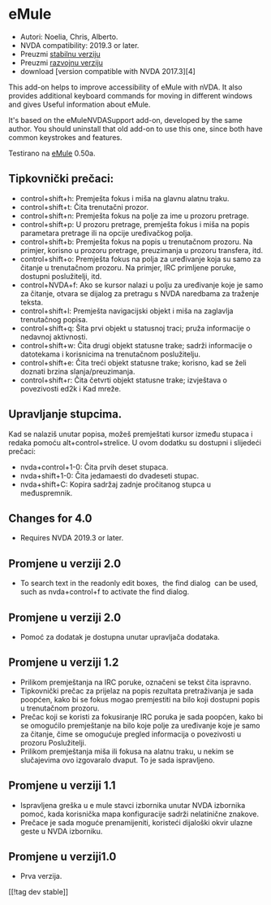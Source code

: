 # eMule #

*	Autori: Noelia, Chris, Alberto.
*	NVDA compatibility: 2019.3 or later.
*	Preuzmi [stabilnu verziju][1]
*	Preuzmi [razvojnu verziju][3]
*	download [version compatible with NVDA 2017.3][4]

This add-on helps to improve accessibility of eMule with nVDA.  It also
provides additional keyboard commands for moving in different windows and
gives Useful information about eMule.

It's based on the eMuleNVDASupport add-on, developed by the same author. You
should uninstall that old add-on to use this one, since both have common
keystrokes and features.

Testirano na [eMule][2] 0.50a.

## Tipkovnički prečaci: ##

*	control+shift+h: Premješta fokus i miša na glavnu alatnu traku.
*	control+shift+t: Čita trenutačni prozor.
*	control+shift+n: Premješta fokus na polje za ime u prozoru pretrage.
*	control+shift+p: U prozoru pretrage, premješta fokus i miša na popis
  parametara pretrage ili na opcije uređivačkog polja.
*	control+shift+b: Premješta fokus na popis u trenutačnom prozoru. Na
  primjer, korisno u prozoru pretrage, preuzimanja u prozoru transfera, itd.
*	control+shift+o: Premješta fokus na polja za uređivanje koja su samo za
  čitanje u trenutačnom prozoru. Na primjer, IRC primljene poruke, dostupni
  poslužitelji, itd.
*	control+NVDA+f: Ako se kursor nalazi u polju za uređivanje koje je samo za
  čitanje, otvara se dijalog za pretragu s NVDA naredbama za traženje
  teksta.
*	control+shift+l: Premješta navigacijski objekt i miša na zaglavlja
  trenutačnog popisa.
*	control+shift+q: Šita prvi objekt u statusnoj traci; pruža informacije o
  nedavnoj aktivnosti.
*	control+shift+w: Čita drugi objekt statusne trake; sadrži informacije o
  datotekama i korisnicima na trenutačnom poslužitelju.
*	control+shift+e: Čita treći objekt statusne trake; korisno, kad se želi
  doznati brzina slanja/preuzimanja.
*	control+shift+r: Čita četvrti objekt statusne trake; izvještava o
  povezivosti ed2k i Kad mreže.

## Upravljanje stupcima. ##

Kad se nalaziš unutar popisa, možeš premještati kursor između stupaca i
redaka pomoću alt+control+strelice. U ovom dodatku su dostupni i slijedeći
prečaci:

*	nvda+control+1-0: Čita prvih deset stupaca.
*	nvda+shift+1-0: Čita jedamaesti do dvadeseti stupac.
*	nvda+shift+C: Kopira sadržaj zadnje pročitanog stupca u međuspremnik.

## Changes for 4.0 ##
*	Requires NVDA 2019.3 or later.

## Promjene u verziji 2.0 ##
*	 To search text in the readonly edit boxes,  the find dialog  can be used,
   such as nvda+control+f to activate the find dialog.

## Promjene u verziji 2.0 ##
*	 Pomoć za dodatak je dostupna unutar upravljača dodataka.

## Promjene u verziji 1.2 ##
*	 Prilikom premještanja na IRC poruke, označeni se tekst čita ispravno.
*	 Tipkovnički prečac za prijelaz na popis rezultata pretraživanja je sada
   poopćen, kako bi se fokus mogao premjestiti na bilo koji dostupni popis u
   trenutačnom prozoru.
*	 Prečac koji se koristi za fokusiranje IRC poruka je sada poopćen, kako bi
   se omogućilo premještanje na bilo koje polje za uređivanje koje je samo
   za čitanje, čime se omogućuje pregled informacija o povezivosti u prozoru
   Poslužitelji.
*	 Prilikom premještanja miša ili fokusa na alatnu traku, u nekim se
   slučajevima ovo izgovaralo dvaput. To je sada ispravljeno.

## Promjene u verziji 1.1 ##
*	 Ispravljena greška u e mule stavci izbornika unutar  NVDA izbornika
   pomoć, kada korisnička mapa konfiguracije sadrži nelatinične znakove.
*	 Prečace je sada moguće prenamijeniti, koristeći dijaloški okvir ulazne
   geste u NVDA izborniku.

## Promjene u verziji1.0 ##
*	 Prva verzija.


[[!tag dev stable]]

[1]: https://addons.nvda-project.org/files/get.php?file=em

[2]: https://www.emule-project.net

[3]: https://addons.nvda-project.org/files/get.php?file=em-dev
